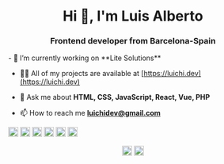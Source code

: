 <h1 align="center">Hi 👋, I'm Luis Alberto</h1>
<h3 align="center">Frontend developer from Barcelona-Spain</h3>
- 🔭 I’m currently working on **Lite Solutions**

- 👨‍💻 All of my projects are available at [https://luichi.dev](https://luichi.dev)

- 💬 Ask me about **HTML, CSS, JavaScript, React, Vue, PHP**

- 📫 How to reach me **luichidev@gmail.com**

<p align="left"><img src="https://img.icons8.com/external-tal-revivo-color-tal-revivo/512/external-react-a-javascript-library-for-building-user-interfaces-logo-color-tal-revivo.png" alt="react" width="20" height="20"/> <img src="https://img.icons8.com/color/512/vue-js.png" alt="vue" width="20" height="20"/> <img src="https://img.icons8.com/color/512/css3.png" alt="css3" width="20" height="20"/> <img src="https://img.icons8.com/color/512/html-5.png" alt="html5" width="20" height="20"/> <img src="https://img.icons8.com/color/512/javascript.png" alt="javascript" width="20" height="20"/> <img src="https://img.icons8.com/officel/512/php-logo.png" alt="php" width="20" height="20"/></p><p align="center">
<a href="https://luichi.dev" target="blank"><img align="center" src="https://img.icons8.com/color/512/internet.png" alt="poefolio luis alberto arana montaño" height="20" width="20" /></a>
<a href="https://twitter.com/luichidev" target="blank"><img align="center" src="https://img.icons8.com/color/512/twitter.png" alt="luis alberto arana montaño" height="20" width="20" /></a>
</p>
